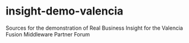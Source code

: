 # insight-demo-valencia
Sources for the demonstration of Real Business Insight for the Valencia Fusion Middleware Partner Forum
